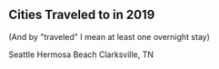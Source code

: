## Cities Traveled to in 2019
(And by "traveled" I mean at least one overnight stay)

Seattle
Hermosa Beach
Clarksville, TN
